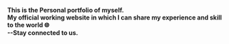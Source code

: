 <b>This is the Personal portfolio of myself.</br>
My official working website in which I can share my experience and skill to the world 🌐</br>
   --Stay connected to us.</b>
